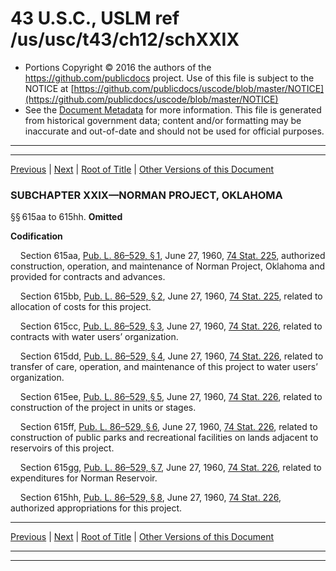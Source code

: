 ---
---

# 43 U.S.C., USLM ref /us/usc/t43/ch12/schXXIX

* Portions Copyright © 2016 the authors of the https://github.com/publicdocs project.
  Use of this file is subject to the NOTICE at [https://github.com/publicdocs/uscode/blob/master/NOTICE](https://github.com/publicdocs/uscode/blob/master/NOTICE)
* See the [Document Metadata](././../../../../..//README.md) for more information.
  This file is generated from historical government data; content and/or formatting may be inaccurate and out-of-date and should not be used for official purposes.

----------
----------

[Previous](./../../../../..//us/usc/t43/ch12/schXXVIII/m__us_usc_t43_ch12_schXXVIII.md) | [Next](./../../../../..//us/usc/t43/ch12/schXXX/m__us_usc_t43_ch12_schXXX.md) | [Root of Title](./../../../../../) | [Other Versions of this Document](https://publicdocs.github.io/go/links?ns=uslm&ref=%2Fus%2Fusc%2Ft43%2Fch12%2FschXXIX)

### SUBCHAPTER XXIX—NORMAN PROJECT, OKLAHOMA

§§ 615aa to 615hh. __Omitted__ 

 __Codification__ 

    Section 615aa, [Pub. L. 86–529, § 1][/us/pl/86/529/s1], June 27, 1960, [74 Stat. 225][/us/stat/74/225], authorized construction, operation, and maintenance of Norman Project, Oklahoma and provided for contracts and advances.

    Section 615bb, [Pub. L. 86–529, § 2][/us/pl/86/529/s2], June 27, 1960, [74 Stat. 225][/us/stat/74/225], related to allocation of costs for this project.

    Section 615cc, [Pub. L. 86–529, § 3][/us/pl/86/529/s3], June 27, 1960, [74 Stat. 226][/us/stat/74/226], related to contracts with water users’ organization.

    Section 615dd, [Pub. L. 86–529, § 4][/us/pl/86/529/s4], June 27, 1960, [74 Stat. 226][/us/stat/74/226], related to transfer of care, operation, and maintenance of this project to water users’ organization.

    Section 615ee, [Pub. L. 86–529, § 5][/us/pl/86/529/s5], June 27, 1960, [74 Stat. 226][/us/stat/74/226], related to construction of the project in units or stages.

    Section 615ff, [Pub. L. 86–529, § 6][/us/pl/86/529/s6], June 27, 1960, [74 Stat. 226][/us/stat/74/226], related to construction of public parks and recreational facilities on lands adjacent to reservoirs of this project.

    Section 615gg, [Pub. L. 86–529, § 7][/us/pl/86/529/s7], June 27, 1960, [74 Stat. 226][/us/stat/74/226], related to expenditures for Norman Reservoir.

    Section 615hh, [Pub. L. 86–529, § 8][/us/pl/86/529/s8], June 27, 1960, [74 Stat. 226][/us/stat/74/226], authorized appropriations for this project.

----------

[Previous](./../../../../..//us/usc/t43/ch12/schXXVIII/m__us_usc_t43_ch12_schXXVIII.md) | [Next](./../../../../..//us/usc/t43/ch12/schXXX/m__us_usc_t43_ch12_schXXX.md) | [Root of Title](./../../../../../) | [Other Versions of this Document](https://publicdocs.github.io/go/links?ns=uslm&ref=%2Fus%2Fusc%2Ft43%2Fch12%2FschXXIX)

----------
----------

[/us/pl/86/529/s1]: https://publicdocs.github.io/go/links?ns=uslm&ref=%2Fus%2Fpl%2F86%2F529%2Fs1
[/us/stat/74/225]: https://publicdocs.github.io/go/links?ns=uslm&ref=%2Fus%2Fstat%2F74%2F225
[/us/pl/86/529/s2]: https://publicdocs.github.io/go/links?ns=uslm&ref=%2Fus%2Fpl%2F86%2F529%2Fs2
[/us/stat/74/225]: https://publicdocs.github.io/go/links?ns=uslm&ref=%2Fus%2Fstat%2F74%2F225
[/us/pl/86/529/s3]: https://publicdocs.github.io/go/links?ns=uslm&ref=%2Fus%2Fpl%2F86%2F529%2Fs3
[/us/stat/74/226]: https://publicdocs.github.io/go/links?ns=uslm&ref=%2Fus%2Fstat%2F74%2F226
[/us/pl/86/529/s4]: https://publicdocs.github.io/go/links?ns=uslm&ref=%2Fus%2Fpl%2F86%2F529%2Fs4
[/us/stat/74/226]: https://publicdocs.github.io/go/links?ns=uslm&ref=%2Fus%2Fstat%2F74%2F226
[/us/pl/86/529/s5]: https://publicdocs.github.io/go/links?ns=uslm&ref=%2Fus%2Fpl%2F86%2F529%2Fs5
[/us/stat/74/226]: https://publicdocs.github.io/go/links?ns=uslm&ref=%2Fus%2Fstat%2F74%2F226
[/us/pl/86/529/s6]: https://publicdocs.github.io/go/links?ns=uslm&ref=%2Fus%2Fpl%2F86%2F529%2Fs6
[/us/stat/74/226]: https://publicdocs.github.io/go/links?ns=uslm&ref=%2Fus%2Fstat%2F74%2F226
[/us/pl/86/529/s7]: https://publicdocs.github.io/go/links?ns=uslm&ref=%2Fus%2Fpl%2F86%2F529%2Fs7
[/us/stat/74/226]: https://publicdocs.github.io/go/links?ns=uslm&ref=%2Fus%2Fstat%2F74%2F226
[/us/pl/86/529/s8]: https://publicdocs.github.io/go/links?ns=uslm&ref=%2Fus%2Fpl%2F86%2F529%2Fs8
[/us/stat/74/226]: https://publicdocs.github.io/go/links?ns=uslm&ref=%2Fus%2Fstat%2F74%2F226


